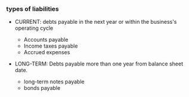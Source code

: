 
### types of liabilities
- CURRENT: debts payable in the next year or within the business's operating cycle

	- Accounts payable
	- Income taxes payable
	- Accrued expenses

- LONG-TERM: Debts payable more than one year from balance sheet date.

	- long-term notes payable
	- bonds payable
